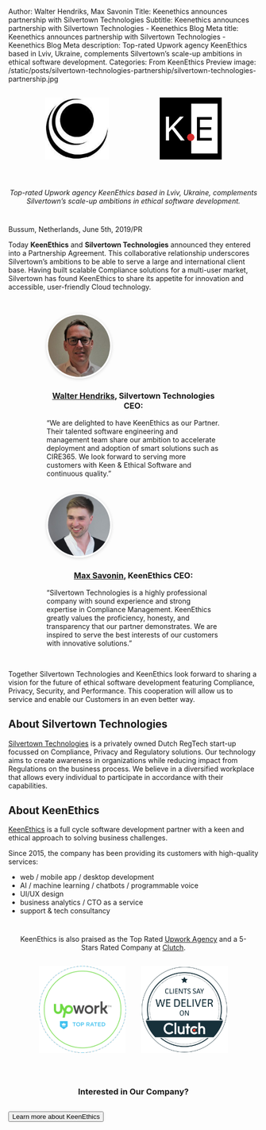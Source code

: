 Author: Walter Hendriks, Max Savonin
Title: Keenethics announces partnership with Silvertown Technologies
Subtitle: Keenethics announces partnership with Silvertown Technologies - Keenethics Blog
Meta title: Keenethics announces partnership with Silvertown Technologies - Keenethics Blog
Meta description: Top-rated Upwork agency KeenEthics based in Lviv, Ukraine, complements Silvertown’s scale-up ambitions in ethical software development.
Categories: From KeenEthics
Preview image: /static/posts/silvertown-technologies-partnership/silvertown-technologies-partnership.jpg

<div style="display: flex; flex-wrap: wrap; justify-content: space-around; justify-content: space-evenly; margin: 0 -15px 40px -15px;">
  <div style="padding: 15px">
    <a href="//www.silvertowntechnologies.com" target="_blank" rel="noopener noreferrer nofollow">
      <img style="height: 125px;" src="/static/posts/silvertown-technologies-partnership/silvertown-technologies-logo.jpg" alt="Silvertown Technologies" />
    </a>
  </div>
  <div style="padding: 15px">
    <a href="/" target="_blank" rel="noopener noreferrer">
      <img style="height: 125px;" src="/static/images/keenethics-logo.svg" alt="KeenEthics" />
    </a>
  </div>
</div>

<div style="margin-bottom: 40px">
  <p style="font-style: italic; text-align: center;">Top-rated Upwork agency KeenEthics based in Lviv, Ukraine, complements Silvertown’s scale-up ambitions in ethical software development.</p>
</div>

<p style="margin-bottom: 5px">Bussum, Netherlands, June 5th, 2019/PR</p>

Today **KeenEthics** and **Silvertown Technologies** announced they entered into a Partnership Agreement. This collaborative relationship underscores Silvertown’s ambitions to be able to serve a large and international client base. Having built scalable Compliance solutions for a multi-user market, Silvertown has found KeenEthics to share its appetite for innovation and accessible, user-friendly Cloud technology.

<div style="display: flex; flex-wrap: wrap; justify-content: space-around; justify-content: space-evenly; margin: 30px -15px;">
  <div style="padding: 15px; max-width: 350px;">
    <a href="//www.linkedin.com/in/walterhendriks/" target="_blank" rel="noopener noreferrer nofollow">
      <img style="margin: 0 auto;border-radius: 50%;border: 3px solid #fff;box-shadow: inset 0 1.5px 3px 0 rgba(0,0,0,.15), 0 1.5px 6px 0 rgba(0,0,0,.15);height: 125px;" src="/static/posts/silvertown-technologies-partnership/walter-hendriks.jpg" alt="Silvertown Technologies" />
    </a>
    <h3 style="font-size: 16px; text-align: center;"><a href="//www.linkedin.com/in/walterhendriks/" target="_blank" rel="noopener noreferrer nofollow">Walter Hendriks</a>, Silvertown Technologies CEO:</h3>
    <p style="margin: 0">“We are delighted to have KeenEthics as our Partner. Their talented software engineering and management team share our ambition to accelerate deployment and adoption of smart solutions such as CIRE365. We look forward to serving more customers with Keen & Ethical Software and continuous quality.”</p>
  </div>
  <div style="padding: 15px; max-width: 350px;">
    <a href="//www.linkedin.com/in/max-savonin-698a9367/" target="_blank" rel="noopener noreferrer nofollow">
      <img style="margin: 0 auto;border-radius: 50%;border: 3px solid #fff;box-shadow: inset 0 1.5px 3px 0 rgba(0,0,0,.15), 0 1.5px 6px 0 rgba(0,0,0,.15);height: 125px;" src="/static/images/max-savonin.jpg" alt="KeenEthics" />
    </a>
    <h3 style="font-size: 16px; text-align: center;"><a href="//www.linkedin.com/in/max-savonin-698a9367/" target="_blank" rel="noopener noreferrer nofollow">Max Savonin</a>, KeenEthics CEO:</h3>
    <p style="margin: 0">“Silvertown Technologies is a highly professional company with sound experience and strong expertise in Compliance Management. KeenEthics greatly values the proficiency, honesty, and transparency that our partner demonstrates. We are inspired to serve the best interests of our customers with innovative solutions.”</p>
  </div>
</div>

Together Silvertown Technologies and KeenEthics look forward to sharing a vision for the future of ethical software development featuring Compliance, Privacy, Security, and Performance. This cooperation will allow us to service and enable our Customers in an even better way.

## About Silvertown Technologies

<a href="//www.silvertowntechnologies.com" target="_blank" rel="noopener noreferrer nofollow">Silvertown Technologies</a> is a privately owned Dutch RegTech start-up focussed on Compliance, Privacy and Regulatory solutions. Our technology aims to create awareness in organizations while reducing impact from Regulations on the business process. 
We believe in a diversified workplace that allows every individual to participate in accordance with their capabilities. 

## About KeenEthics

<a href="/" target="_blank" rel="noopener noreferrer">KeenEthics</a> is a full cycle software development partner with a keen and ethical approach to solving business challenges.

Since 2015, the company has been providing its customers with high-quality services:

- web / mobile app / desktop development
- AI / machine learning / chatbots / programmable voice
- UI/UX design
- business analytics / CTO as a service
- support & tech consultancy

<div style="text-align: center;max-width: 465px; margin: 40px auto 0 auto;">
  <p>KeenEthics is also praised as the Top Rated <a href="//www.upwork.com/agencies/~0106b5437592391f94" target="_blank" rel="noopener noreferrer nofollow">Upwork Agency</a> and a 5-Stars Rated Company at <a href="//clutch.co/profile/keenethics" target="_blank" rel="noopener noreferrer nofollow">Clutch</a>.</p>
</div>
<div style="display: flex; flex-wrap: wrap; justify-content: center; margin: 0 -15px 40px -15px;">
  <div style="padding: 15px">
    <a href="//www.upwork.com/agencies/~0106b5437592391f94" target="_blank" rel="noopener noreferrer nofollow">
      <img style="height: 175px;" src="/static/posts/silvertown-technologies-partnership/upwork-top-rated.png" alt="Silvertown Technologies" />
    </a>
  </div>
  <div style="padding: 15px">
    <a href="//clutch.co/profile/keenethics" target="_blank" rel="noopener noreferrer nofollow">
      <img style="height: 175px;" src="/static/posts/silvertown-technologies-partnership/clutch.png" alt="KeenEthics" />
    </a>
  </div>
</div>

<div style="margin-top: 50px;">
  <h3 style="text-align: center;">Interested in Our Company?</h3>
  <div class="call-to-cation-btn-wrap" style="margin-top: 30px">
    <a
      href="/contacts"
      target="_blank"
      className="contacts-goal"
      rel="noopener noreferrer"
    >
      <button class="call-to-cation-btn" type="button">Learn more about KeenEthics</button>
    </a>
  </div>
</div>